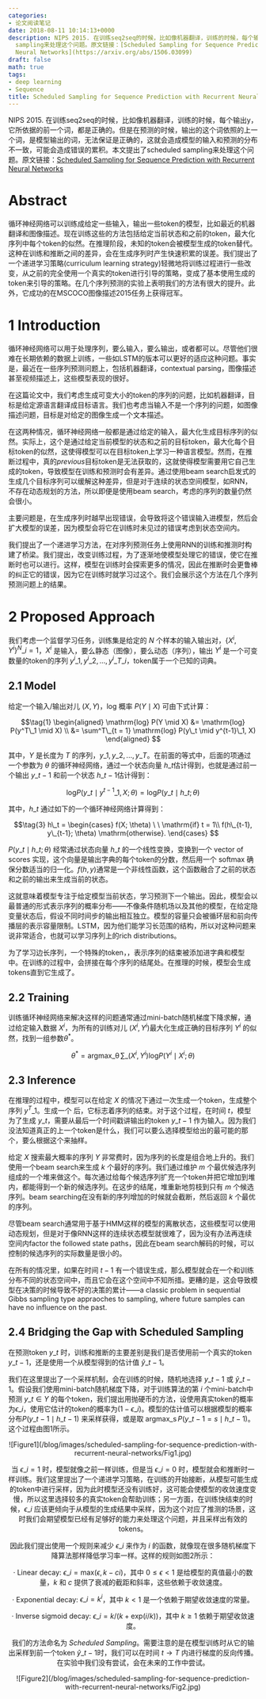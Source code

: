 ```yaml
---
categories:
- 论文阅读笔记
date: 2018-08-11 10:14:13+0000
description: NIPS 2015. 在训练seq2seq的时候，比如像机器翻译，训练的时候，每个输出y，它所依据的前一个词，都是正确的。但是在预测的时候，输出的这个词依照的上一个词，是模型输出的词，无法保证是正确的，这就会造成模型的输入和预测的分布不一致，可能会造成错误的累积。本文提出了scheduled
  sampling来处理这个问题。原文链接：[Scheduled Sampling for Sequence Prediction with Recurrent
  Neural Networks](https://arxiv.org/abs/1506.03099)
draft: false
math: true
tags:
- deep learning
- Sequence
title: Scheduled Sampling for Sequence Prediction with Recurrent Neural Networks
---
```

NIPS 2015. 在训练seq2seq的时候，比如像机器翻译，训练的时候，每个输出y，它所依据的前一个词，都是正确的。但是在预测的时候，输出的这个词依照的上一个词，是模型输出的词，无法保证是正确的，这就会造成模型的输入和预测的分布不一致，可能会造成错误的累积。本文提出了scheduled sampling来处理这个问题。原文链接：[Scheduled Sampling for Sequence Prediction with Recurrent Neural Networks](https://arxiv.org/abs/1506.03099)

<!--more-->

# Abstract

循环神经网络可以训练成给定一些输入，输出一些token的模型，比如最近的机器翻译和图像描述。现在训练这些的方法包括给定当前状态和之前的token，最大化序列中每个token的似然。在推理阶段，未知的token会被模型生成的token替代。这种在训练和推断之间的差异，会在生成序列时产生快速积累的误差。我们提出了一个递进学习策略(curriculum learning strategy)轻微地将训练过程进行一些改变，从之前的完全使用一个真实的token进行引导的策略，变成了基本使用生成的token来引导的策略。在几个序列预测的实验上表明我们的方法有很大的提升。此外，它成功的在MSCOCO图像描述2015任务上获得冠军。

# 1 Introduction

循环神经网络可以用于处理序列，要么输入，要么输出，或者都可以。尽管他们很难在长期依赖的数据上训练，一些如LSTM的版本可以更好的适应这种问题。事实是，最近在一些序列预测问题上，包括机器翻译，contextual parsing，图像描述甚至视频描述上，这些模型表现的很好。

在这篇论文中，我们考虑生成可变大小的token的序列的问题，比如机器翻译，目标是给定源语言翻译成目标语言。我们也考虑当输入不是一个序列的问题，如图像描述问题，目标是对给定的图像生成一个文本描述。

在这两种情况，循环神经网络一般都是通过给定的输入，最大化生成目标序列的似然。实际上，这个是通过给定当前模型的状态和之前的目标token，最大化每个目标token的似然，这使得模型可以在目标token上学习一种语言模型。然而，在推断过程中，真的*previous*目标token是无法获取的，这就使得模型需要用它自己生成的token，导致模型在训练和预测时会有差异。通过使用beam search启发式的生成几个目标序列可以缓解这种差异，但是对于连续的状态空间模型，如RNN，不存在动态规划的方法，所以即便是使用beam search，考虑的序列的数量仍然会很小。

主要问题是，在生成序列时越早出现错误，会导致将这个错误输入进模型，然后会扩大模型的误差，因为模型会将它在训练时未见过的错误考虑到状态空间内。

我们提出了一个递进学习方法，在对序列预测任务上使用RNN的训练和推测时构建了桥梁。我们提出，改变训练过程，为了逐渐地使模型处理它的错误，使它在推断时也可以进行。这样，模型在训练时会探索更多的情况，因此在推断时会更鲁棒的纠正它的错误，因为它在训练时就学习过这个。我们会展示这个方法在几个序列预测问题上的结果。

# 2 Proposed Approach

我们考虑一个监督学习任务，训练集是给定的 $N$ 个样本的输入输出对，$\lbrace X^i, Y^i \rbrace^N\_{i=1}$，$X^i$ 是输入，要么静态（图像），要么动态（序列），输出 $Y^i$ 是一个可变数量的token的序列 $y^i\_1, y^i\_2, ..., y^i\_{T\_i}$，token属于一个已知的词典。

## 2.1 Model

给定一个输入/输出对儿 $(X, Y)$，log 概率 $P(Y \mid X)$ 可由下式计算：

$$\tag{1}
\begin{aligned}
\mathrm{log} P(Y \mid X) &= \mathrm{log} P(y^T\_1 \mid X) \\
&= \sum^T\_{t = 1} \mathrm{log} P(y\_t \mid y^{t-1}\_1, X)
\end{aligned}
$$

其中，$Y$ 是长度为 $T$ 的序列，$y\_1, y\_2, ..., y\_T$。在前面的等式中，后面的项通过一个参数为 $\theta$ 的循环神经网络，通过一个状态向量 $h\_t$估计得到，也就是通过前一个输出 $y\_{t-1}$ 和前一个状态 $h\_{t-1}$估计得到：

$$\tag{2}
\mathrm{log} P(y\_t \mid y^{t-1}\_1, X; \theta) = \mathrm{log} P(y\_t \mid h\_t; \theta)
$$

其中，$h\_t$ 通过如下的一个循环神经网络计算得到：

$$\tag{3}
h\_t = \begin{cases}
f(X; \theta) \ \ \mathrm{if} t = 1\\
f(h\_{t-1}, y\_{t-1}; \theta) \mathrm{otherwise}.
\end{cases}
$$

$P(y\_t \mid h\_t; \theta)$ 经常通过状态向量 $h\_t$ 的一个线性变换，变换到一个 vector of scores 实现，这个向量是输出字典的每个token的分数，然后用一个 softmax 确保分数适当的归一化。$f(h, y)$通常是一个非线性函数，这个函数融合了之前的状态和之前的输出来生成当前的状态。

这就意味着模型专注于给定模型当前状态，学习预测下一个输出。因此，模型会以最普通的形式表示序列的概率分布——不像条件随机场以及其他的模型，在给定隐变量状态后，假设不同时间步的输出相互独立。模型的容量只会被循环层和前向传播层的表示容量限制。LSTM，因为他们能学习长范围的结构，所以对这种问题来说非常适合，也就可以学习序列上的rich distributions。

为了学习边长序列，一个特殊的token，<EOS>，表示序列的结束被添加进字典和模型中。在训练的过程中，<EOS>会拼接在每个序列的结尾处。在推理的时候，模型会生成tokens直到它生成了<EOS>。

## 2.2 Training

训练循环神经网络来解决这样的问题通常通过mini-batch随机梯度下降求解，通过给定输入数据 $X^i$，为所有的训练对儿 $(X^i, Y^i)$最大化生成正确的目标序列 $Y^i$ 的似然，找到一组参数$\theta^*$。

$$\tag{4}
\theta^* = \mathop{\arg \max\_\theta} \sum\_{(X^i, Y^i)} \mathrm{log} P(Y^i \mid X^i; \theta)
$$

## 2.3 Inference

在推理的过程中，模型可以在给定 $X$ 的情况下通过一次生成一个token，生成整个序列 $y^T\_1$。生成一个 <EOS> 后，它标志着序列的结束。对于这个过程，在时间 $t$，模型为了生成 $y\_t$，需要从最后一个时间戳讲输出的token $y\_{t-1}$ 作为输入。因为我们没法知道真正的上一个token是什么，我们可以要么选择模型给出的最可能的那个，要么根据这个来抽样。

给定 $X$ 搜索最大概率的序列 $Y$ 非常费时，因为序列的长度是组合地上升的。我们使用一个beam search来生成 $k$ 个最好的序列。我们通过维护 $m$ 个最优候选序列组成的一个堆来做这个。每次通过给每个候选序列扩充一个token并把它增加到堆内，都能得到一个新的候选序列。在这步的结尾，堆重新地剪枝到只有 $m$ 个候选序列。beam searching在没有新的序列增加的时候就会截断，然后返回 $k$ 个最优的序列。

尽管beam search通常用于基于HMM这样的模型的离散状态，这些模型可以使用动态规划，但是对于像RNN这样的连续状态模型就很难了，因为没有办法再连续空间内factor the followed state paths，因此在beam search解码的时候，可以控制的候选序列的实际数量是很小的。

在所有的情况里，如果在时间 $t-1$ 有一个错误生成，那么模型就会在一个和训练分布不同的状态空间中，而且它会在这个空间中不知所措。更糟的是，这会导致模型在决策的时候导致不好的决策的累计——a classic problem in sequential Gibbs sampling type appraoches to sampling, where future samples can have no influence on the past.

## 2.4 Bridging the Gap with Scheduled Sampling

在预测token $y\_t$ 时，训练和推断的主要差别是我们是否使用前一个真实的token $y\_{t-1}$，还是使用一个从模型得到的估计值 $\hat{y}\_{t-1}$。

我们在这里提出了一个采样机制，会在训练的时候，随机地选择 $y\_{t-1}$ 或 $\hat{y}\_{t-1}$。假设我们使用mini-batch随机梯度下降，对于训练算法的第 $i$ 个mini-batch中预测 $y\_t \in Y$ 的每个token，我们提出用抛硬币的方法，设使用真实token的概率为$\epsilon\_i$，使用它估计的token的概率为$(1 - \epsilon\_i)$。模型的估计值可以根据模型的概率分布$P(y\_{t-1} \mid h\_{t-1})$ 来采样获得，或是取 $\mathop{\arg \max\_s} P(y\_{t-1} = s \mid h\_{t-1})$。这个过程由图1所示。

<div align=center>![Figure1](/blog/images/scheduled-sampling-for-sequence-prediction-with-recurrent-neural-networks/Fig1.jpg)

当 $\epsilon\_i = 1$ 时，模型就像之前一样训练，但是当 $\epsilon\_i = 0$ 时，模型就会和推断时一样训练。我们这里提出了一个递进学习策略，在训练的开始接断，从模型可能生成的token中进行采样，因为此时模型还没有训练好，这可能会使模型的收敛速度变慢，所以这里选择较多的真实token会帮助训练；另一方面，在训练快结束的时候，$\epsilon\_i$ 应该更倾向于从模型的生成结果中采样，因为这个对应了推测的场景，这时我们会期望模型已经有足够好的能力来处理这个问题，并且采样出有效的tokens。

因此我们提出使用一个规则来减少 $\epsilon\_i$ 来作为 $i$ 的函数，就像现在很多随机梯度下降算法那样降低学习率一样。这样的规则如图2所示：

· Linear decay: $\epsilon\_i = \mathrm{max} (\epsilon, k - ci)$，其中 $0 \leq \epsilon < 1$ 是给模型的真值最小的数量，$k$ 和 $c$ 提供了衰减的截距和斜率，这些依赖于收敛速度。

· Exponential decay: $\epsilon\_i = k^i$，其中 $k < 1$ 是一个依赖于期望收敛速度的常量。

· Inverse sigmoid decay: $\epsilon\_i = k/(k + \mathrm{exp}(i/k))$，其中 $k \geq 1$ 依赖于期望收敛速度。

我们的方法命名为 *Scheduled Sampling*。需要注意的是在模型训练时从它的输出采样到前一个token $\hat{y}\_{t-1}$时，我们可以在时间 $t \rightarrow T$ 内进行梯度的反向传播。在实验中我们没有尝试，会在未来的工作中尝试。

<div align=center>![Figure2](/blog/images/scheduled-sampling-for-sequence-prediction-with-recurrent-neural-networks/Fig2.jpg)